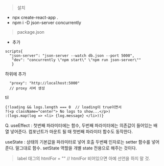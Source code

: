 
>설치
- npx create-react-app .
- npm i -D json-server concurrently

>package.json
- 추가
```
scripts{
  "json-server": "json-server --watch db.json --port 5000",
   "dev": "concurrently \"npm start\" \"npm run json-server\""
   }
```

하위에 추가
```
  "proxy": "http://localhost:5000"
  // proxy 서버 생성
```

til
```
{!loading && logs.length === 0  // loading이 true이면서 
?(<p className="center"> No logs to show...</p>) 
:(logs.map(log => <li> {log.message} </li>))}

```
Q.
useEffect : 첫번째 파라미터에는 함수, 두번째 파라미터에는 의존값이 들어있는 배열 넣어준다.
컴포넌트가 마운트 될 때 첫번째 파라미터 함수도 동작한다.


useState : 상태의 기본값을 파라미터로 넣어 호출
두번째 인자로는 setter 함수를 넣어준다.
말그대로 함수. setState 역할을 개별 state 전용으로 해주는 것이다.


> label 태그의  htmlFor = "" 
> // htmlFor 비어있으면 아예 선언을 하지 말 것. 